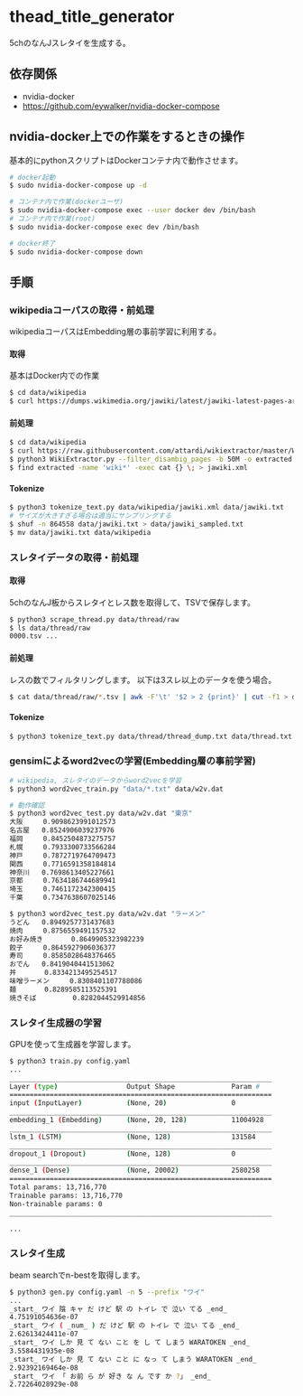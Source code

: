 # thead_title_generator

5chのなんJスレタイを生成する。

## 依存関係

* nvidia-docker
* https://github.com/eywalker/nvidia-docker-compose

## nvidia-docker上での作業をするときの操作

基本的にpythonスクリプトはDockerコンテナ内で動作させます。

```sh
# docker起動
$ sudo nvidia-docker-compose up -d

# コンテナ内で作業(dockerユーザ)
$ sudo nvidia-docker-compose exec --user docker dev /bin/bash
# コンテナ内で作業(root)
$ sudo nvidia-docker-compose exec dev /bin/bash

# docker終了
$ sudo nvidia-docker-compose down
```

## 手順

### wikipediaコーパスの取得・前処理

wikipediaコーパスはEmbedding層の事前学習に利用する。

#### 取得

基本はDocker内での作業

```sh
$ cd data/wikipedia
$ curl https://dumps.wikimedia.org/jawiki/latest/jawiki-latest-pages-articles.xml.bz2 -O
```

#### 前処理

```sh
$ cd data/wikipedia
$ curl https://raw.githubusercontent.com/attardi/wikiextractor/master/WikiExtractor.py -O
$ python3 WikiExtractor.py --filter_disambig_pages -b 50M -o extracted jawiki-latest-pages-articles.xml.bz2
$ find extracted -name 'wiki*' -exec cat {} \; > jawiki.xml
```
#### Tokenize

```sh
$ python3 tokenize_text.py data/wikipedia/jawiki.xml data/jawiki.txt
# サイズが大きすぎる場合は適当にサンプリングする
$ shuf -n 864558 data/jawiki.txt > data/jawiki_sampled.txt 
$ mv data/jawiki.txt data/wikipedia
```

### スレタイデータの取得・前処理

#### 取得

5chのなんJ板からスレタイとレス数を取得して、TSVで保存します。

```sh
$ python3 scrape_thread.py data/thread/raw
$ ls data/thread/raw
0000.tsv ...
```

#### 前処理

レスの数でフィルタリングします。
以下は3スレ以上のデータを使う場合。

```sh
$ cat data/thread/raw/*.tsv | awk -F'\t' '$2 > 2 {print}' | cut -f1 > data/thread/thread_dump.txt
```

#### Tokenize

```sh
$ python3 tokenize_text.py data/thread/thread_dump.txt data/thread.txt
```

### gensimによるword2vecの学習(Embedding層の事前学習)

```sh
# wikipedia, スレタイのデータからword2vecを学習
$ python3 word2vec_train.py "data/*.txt" data/w2v.dat

# 動作確認
$ python3 word2vec_test.py data/w2v.dat "東京"
大阪     0.9098623991012573
名古屋   0.8524906039237976
福岡     0.8452504873275757
札幌     0.7933300733566284
神戸     0.7872719764709473
関西     0.7716591358184814
神奈川   0.7698613405227661
京都     0.7634186744689941
埼玉     0.7461172342300415
千葉     0.7347638607025146

$ python3 word2vec_test.py data/w2v.dat "ラーメン"
うどん   0.8949257731437683
焼肉     0.8756559491157532
お好み焼き       0.8649905323982239
餃子     0.8645927906036377
寿司     0.8585028648376465
おでん   0.8419040441513062
丼       0.8334213495254517
味噌ラーメン     0.8308401107788086
麺       0.8289585113525391
焼きそば         0.8282044529914856
```

### スレタイ生成器の学習

GPUを使って生成器を学習します。

```sh
$ python3 train.py config.yaml
...
_________________________________________________________________
Layer (type)                 Output Shape              Param #
=================================================================
input (InputLayer)           (None, 20)                0
_________________________________________________________________
embedding_1 (Embedding)      (None, 20, 128)           11004928
_________________________________________________________________
lstm_1 (LSTM)                (None, 128)               131584
_________________________________________________________________
dropout_1 (Dropout)          (None, 128)               0
_________________________________________________________________
dense_1 (Dense)              (None, 20002)             2580258
=================================================================
Total params: 13,716,770
Trainable params: 13,716,770
Non-trainable params: 0
_________________________________________________________________

...
```

### スレタイ生成

beam searchでn-bestを取得します。

```sh
$ python3 gen.py config.yaml -n 5 --prefix "ワイ"
...
_start_ ワイ 陰 キャ だ けど 駅 の トイレ で 泣い てる _end_
4.75191054636e-07
_start_ ワイ ( _num_ ) だ けど 駅 の トイレ で 泣い てる _end_
2.62613424411e-07
_start_ ワイ しか 見 て ない こと を し て しまう WARATOKEN _end_
3.5584431935e-08
_start_ ワイ しか 見 て ない こと に なっ て しまう WARATOKEN _end_
2.92392169464e-08
_start_ ワイ 「 お前 ら が 好き な ん です か ?」 _end_
2.72264028929e-08
```

